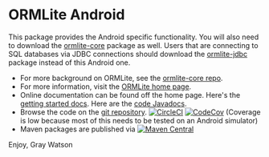 ORMLite Android
===============

This package provides the Android specific functionality.  You will also need to download the [ormlite-core](https://github.com/j256/ormlite-core) package as well.  Users that are connecting to SQL databases via JDBC connections should
download the [ormlite-jdbc](https://github.com/j256/ormlite-jdbc) package instead of this Android one.

* For more background on ORMLite, see the [ormlite-core repo](https://github.com/j256/ormlite-core).
* For more information, visit the [ORMLite home page](http://ormlite.com/).	
* Online documentation can be found off the home page.  Here's the [getting started docs](http://ormlite.com/docs/getting-started).  Here are the [code Javadocs](http://ormlite.com/javadoc/ormlite-android/).
* Browse the code on the [git repository](https://github.com/j256/ormlite-android).  [![CircleCI](https://circleci.com/gh/j256/ormlite-android.svg?style=svg)](https://circleci.com/gh/j256/ormlite-android) [![CodeCov](https://img.shields.io/codecov/c/github/j256/ormlite-android.svg)](https://codecov.io/github/j256/ormlite-android/) (Coverage is low because most of this needs to be tested on an Android simulator)
* Maven packages are published via [![Maven Central](https://maven-badges.herokuapp.com/maven-central/com.j256.ormlite/ormlite-android/badge.svg?style=flat-square)](https://maven-badges.herokuapp.com/maven-central/com.j256.ormlite/ormlite-android/)

Enjoy, Gray Watson

